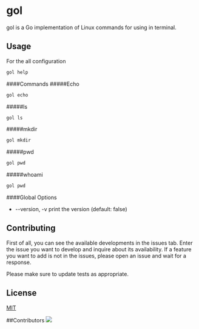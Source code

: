 # gol

gol is a Go implementation of Linux commands for using in terminal.

## Usage

For the all configuration
```bash
gol help
```
####Commands
#####Echo
```bash
gol echo
```

#####ls
```bash
gol ls
```

#####mkdir
```bash
gol mkdir
```

#####pwd
```bash
gol pwd
```

#####whoami
```bash
gol pwd
```

####Global Options
- --version, -v print the version (default: false)

## Contributing
First of all, you can see the available developments in the issues tab. Enter the issue you want to develop and inquire about its availability. If a feature you want to add is not in the issues, please open an issue and wait for a response.

Please make sure to update tests as appropriate.

## License
[MIT](https://choosealicense.com/licenses/mit/)

##Contributors
<a href = "https://github.com/Tanu-N-Prabhu/Python/graphs/contributors">
  <img src = "https://contrib.rocks/image?repo=yakuter/gol"/>
</a>